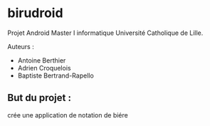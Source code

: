 # birudroid

Projet Android Master I informatique Université Catholique de Lille.

Auteurs : 
- Antoine Berthier
- Adrien Croquelois
- Baptiste Bertrand-Rapello 

## But du projet :

crée une application de notation de biére
